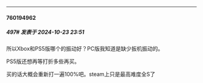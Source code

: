 ﻿
*****

####  760194962  
##### 497#       发表于 2024-10-23 23:51

所以Xbox和PS5版哪个的振动好？PC版我知道是缺少扳机振动的。

PS5版还想再等打折多些再买。

买的话大概会重新打一遍100%吧。steam上只是最高难度全S了

